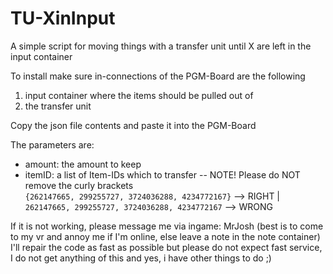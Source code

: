 # TU-XinInput
A simple script for moving things with a transfer unit until X are left in the input container

To install make sure in-connections of the PGM-Board are the following
  1. input container where the items should be pulled out of
  2. the transfer unit

Copy the json file contents and paste it into the PGM-Board

The parameters are:
- amount: the amount to keep
- itemID: a list of Item-IDs which to transfer -- NOTE! Please do NOT remove the curly brackets <br /> `{262147665, 299255727, 3724036288, 4234772167}` --> RIGHT |  `262147665, 299255727, 3724036288, 4234772167` --> WRONG

If it is not working, please message me via ingame: MrJosh (best is to come to my vr and annoy me if I'm online, else leave a note in the note container)
I'll repair the code as fast as possible but please do not expect fast service, I do not get anything of this and yes, i have other things to do ;)
